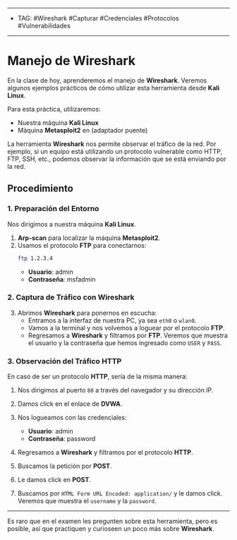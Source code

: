 
---
- TAG: #Wireshark #Capturar #Credenciales #Protocolos #Vulnerabilidades 
----
# Manejo de Wireshark

En la clase de hoy, aprenderemos el manejo de **Wireshark**. Veremos algunos ejemplos prácticos de cómo utilizar esta herramienta desde **Kali Linux**.

Para esta práctica, utilizaremos:
- Nuestra máquina **Kali Linux**
- Máquina **Metasploit2** en (adaptador puente)

La herramienta **Wireshark** nos permite observar el tráfico de la red. Por ejemplo, si un equipo está utilizando un protocolo vulnerable como HTTP, FTP, SSH, etc., podemos observar la información que se está enviando por la red.

## Procedimiento

### 1. Preparación del Entorno

Nos dirigimos a nuestra máquina **Kali Linux**.

1. **Arp-scan** para localizar la máquina **Metasploit2**.
2. Usamos el protocolo **FTP** para conectarnos:
   ```bash
   ftp 1.2.3.4
   ```
   - **Usuario**: admin
   - **Contraseña**: msfadmin

### 2. Captura de Tráfico con Wireshark

3. Abrimos **Wireshark** para ponernos en escucha:
   - Entramos a la interfaz de nuestra PC, ya sea `eth0` o `wlan0`.
   - Vamos a la terminal y nos volvemos a loguear por el protocolo **FTP**.
   - Regresamos a **Wireshark** y filtramos por **FTP**. Veremos que muestra el usuario y la contraseña que hemos ingresado como `USER` y `PASS`.

### 3. Observación del Tráfico HTTP

En caso de ser un protocolo **HTTP**, sería de la misma manera:

1. Nos dirigimos al puerto `80` a través del navegador y su dirección IP.
2. Damos click en el enlace de **DVWA**.
3. Nos logueamos con las credenciales:
   - **Usuario**: admin
   - **Contraseña**: password

4. Regresamos a **Wireshark** y filtramos por el protocolo **HTTP**.
5. Buscamos la petición por **POST**.
6. Le damos click en **POST**.
7. Buscamos por `HTML Form URL Encoded: application/` y le damos click. Veremos que muestra el `username` y la `password`.

---

Es raro que en el examen les pregunten sobre esta herramienta, pero es posible, así que practiquen y curioseen un poco más sobre **Wireshark**.